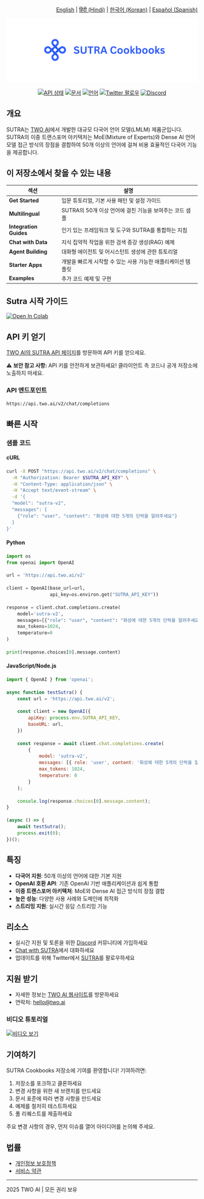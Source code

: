 <div align="right">
  <a href="README.md">English</a> |
  <a href="README.hi.md">हिंदी (Hindi)</a> |
  <a href="README.ko.md">한국어 (Korean)</a> |
  <a href="README.es.md">Español (Spanish)</a>
</div>

<p align="center">
  <img src="https://github.com/Shubhwithai/Sutra_Cookbooks/blob/main/images/SUTRA%20Cookbooks%20(1).svg" alt="SUTRA Banner" width="800"/>
</p>

<p align="center">
  <a href="https://developer.two.ai/"><img src="https://img.shields.io/badge/API-Active-success.svg" alt="API 상태"></a>
  <a href="https://docs.two.ai/"><img src="https://img.shields.io/badge/Docs-Available-blue.svg" alt="문서"></a>
  <a href="https://www.two.ai/sutra"><img src="https://img.shields.io/badge/Languages-50%2B-orange.svg" alt="언어"></a>
  <a href="https://x.com/sutra_dev"><img src="https://img.shields.io/twitter/follow/sutra_dev?style=social" alt="Twitter 팔로우"></a>
  <a href="https://discord.com/invite/NK9h6MFpxF"><img src="https://img.shields.io/badge/Discord-Join%20Us-7289DA?logo=discord&logoColor=white" alt="Discord"></a>
</p>

## 개요

SUTRA는 [TWO AI](https://www.two.ai)에서 개발한 대규모 다국어 언어 모델(LMLM) 제품군입니다. SUTRA의 이중 트랜스포머 아키텍처는 MoE(Mixture of Experts)와 Dense AI 언어 모델 접근 방식의 장점을 결합하여 50개 이상의 언어에 걸쳐 비용 효율적인 다국어 기능을 제공합니다.

## 이 저장소에서 찾을 수 있는 내용

| 섹션 | 설명 |
|---------|-------------|
| **Get Started** | 입문 튜토리얼, 기본 사용 패턴 및 설정 가이드 |
| **Multilingual** | SUTRA의 50개 이상 언어에 걸친 기능을 보여주는 코드 샘플 |
| **Integration Guides** | 인기 있는 프레임워크 및 도구와 SUTRA를 통합하는 지침 |
| **Chat with Data** | 지식 집약적 작업을 위한 검색 증강 생성(RAG) 예제 |
| **Agent Building** | 대화형 에이전트 및 어시스턴트 생성에 관한 튜토리얼 |
| **Starter Apps** | 개발을 빠르게 시작할 수 있는 사용 가능한 애플리케이션 템플릿 |
| **Examples** | 추가 코드 예제 및 구현 |

## Sutra 시작 가이드

[![Open In Colab](https://colab.research.google.com/assets/colab-badge.svg)](https://colab.research.google.com/drive/1j7B8mDIU8KMZ_IB-oaL_qLqXmWYYh0Xu)


## API 키 얻기

[TWO AI의 SUTRA API 페이지](https://developer.two.ai/)를 방문하여 API 키를 얻으세요.

⚠️ **보안 참고 사항:** API 키를 안전하게 보관하세요! 클라이언트 측 코드나 공개 저장소에 노출하지 마세요.

### API 엔드포인트

```
https://api.two.ai/v2/chat/completions
```

## 빠른 시작

### 샘플 코드

#### cURL

```bash
curl -X POST "https://api.two.ai/v2/chat/completions" \
  -H "Authorization: Bearer $SUTRA_API_KEY" \
  -H "Content-Type: application/json" \
  -H "Accept text/event-stream" \
  -d '{
  "model": "sutra-v2",
  "messages": [
    {"role": "user", "content": "화성에 대한 5개의 단락을 알려주세요"}
  ]
}'
```

#### Python

```python
import os
from openai import OpenAI

url = 'https://api.two.ai/v2'

client = OpenAI(base_url=url,
                api_key=os.environ.get("SUTRA_API_KEY"))

response = client.chat.completions.create(
    model='sutra-v2',
    messages=[{"role": "user", "content": "화성에 대한 5개의 단락을 알려주세요"}],
    max_tokens=1024,
    temperature=0
)

print(response.choices[0].message.content)
```

#### JavaScript/Node.js

```javascript
import { OpenAI } from 'openai';

async function testSutra() {
    const url = 'https://api.two.ai/v2';

    const client = new OpenAI({
        apiKey: process.env.SUTRA_API_KEY,
        baseURL: url,
    })

    const response = await client.chat.completions.create(
        {
            model: 'sutra-v2',
            messages: [{ role: 'user', content: '화성에 대한 5개의 단락을 알려주세요' }],
            max_tokens: 1024,
            temperature: 0
        }
    );

    console.log(response.choices[0].message.content);
}

(async () => { 
    await testSutra(); 
    process.exit(0); 
})();
```

## 특징

- **다국어 지원**: 50개 이상의 언어에 대한 기본 지원
- **OpenAI 호환 API**: 기존 OpenAI 기반 애플리케이션과 쉽게 통합
- **이중 트랜스포머 아키텍처**: MoE와 Dense AI 접근 방식의 장점 결합
- **높은 성능**: 다양한 사용 사례와 도메인에 최적화
- **스트리밍 지원**: 실시간 응답 스트리밍 기능

## 리소스

- 실시간 지원 및 토론을 위한 [Discord](https://discord.com/invite/NK9h6MFpxF) 커뮤니티에 가입하세요
- [Chat with SUTRA](https://chat.two.ai/)에서 대화하세요
- 업데이트를 위해 Twitter에서 [SUTRA](https://twitter.com/sutra_dev)를 팔로우하세요


## 지원 받기

- 자세한 정보는 [TWO AI 웹사이트](https://www.two.ai)를 방문하세요
- 연락처: hello@two.ai


### 비디오 튜토리얼

[![비디오 보기](https://img.youtube.com/vi/c_eKp1E48DE/maxresdefault.jpg)](https://www.youtube.com/watch?v=c_eKp1E48DE)

## 기여하기

SUTRA Cookbooks 저장소에 기여를 환영합니다! 기여하려면:

1. 저장소를 포크하고 클론하세요
2. 변경 사항을 위한 새 브랜치를 만드세요
3. 문서 표준에 따라 변경 사항을 만드세요
4. 예제를 철저히 테스트하세요
5. 풀 리퀘스트를 제출하세요

주요 변경 사항의 경우, 먼저 이슈를 열어 아이디어를 논의해 주세요.


## 법률

- [개인정보 보호정책](https://two.ai/legal/privacy)
- [서비스 약관](https://two.ai/legal/terms)

---

 2025 TWO AI | 모든 권리 보유
